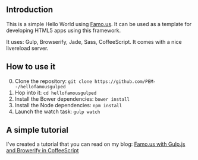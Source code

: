 ## Introduction
This is a simple Hello World using [Famo.us](http://famo.us). It can be used
as a template for developing HTML5 apps using this framework.

It uses: Gulp, Browserify, Jade, Sass, CoffeeScript. It comes with a nice
livereload server.

## How to use it

0. Clone the repository: ```git clone https://github.com/PEM--/hellofamousgulped```
0. Hop into it: ```cd hellofamousgulped```
0. Install the Bower dependencies: ```bower install```
0. Install the Node dependencies: ```npm install```
0. Launch the watch task: ```gulp watch```

## A simple tutorial
I've created a tutorial that you can read on my blog: [Famo.us with Gulp.js and Browerify in CoffeeScript](http://pem-musing.blogspot.fr/2014/04/famous-with-gulpjs-and-browerify-in.html)
